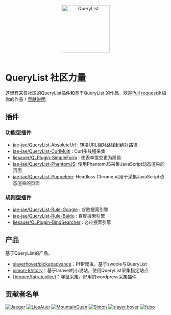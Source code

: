 <p align="center">
  <img width="150" src="https://github.com/jae-jae/QueryList/raw/master/logo.png" alt="QueryList">
  <br>
  <br>
</p>

# QueryList 社区力量
这里有来自社区的QueryList插件和基于QueryList 的作品，欢迎[Pull request](CONTRIBUTING.md)添加你的作品！[贡献说明](CONTRIBUTING.md)

## 插件
### 功能型插件
- [jae-jae/QueryList-AbsoluteUrl](https://github.com/jae-jae/QueryList-AbsoluteUrl) : 转换URL相对路径到绝对路径
- [jae-jae/QueryList-CurlMulti](https://github.com/jae-jae/QueryList-CurlMulti) : Curl多线程采集
- [liesauer/QLPlugin-SimpleForm](https://github.com/liesauer/QLPlugin-SimpleForm) : 使表单提交更为简易
- [jae-jae/QueryList-PhantomJS](https://github.com/jae-jae/QueryList-PhantomJS): 使用PhantomJS采集JavaScript动态渲染的页面
- [jae-jae/QueryList-Puppeteer](https://github.com/jae-jae/QueryList-Puppeteer): Headless Chrome,可用于采集JavaScript动态渲染的页面

### 规则型插件
- [jae-jae/QueryList-Rule-Google](https://github.com/jae-jae/QueryList-Rule-Google) : 谷歌搜索引擎
- [jae-jae/QueryList-Rule-Baidu](https://github.com/jae-jae/QueryList-Rule-Baidu) : 百度搜索引擎
- [liesauer/QLPlugin-BingSearcher](https://github.com/liesauer/QLPlugin-BingSearcher) : 必应搜索引擎

##  产品
基于QueryList的产品。

- [slayerhover/pickupadvance](https://github.com/slayerhover/pickupadvance)：PHP爬虫，基于swoole与QueryList
- [simon-8/story](https://github.com/simon-8/story)：基于laravel的小说站，使用QueryList采集指定站点
- [fbtopcn/fatratcollect](https://github.com/fbtopcn/fatratcollect)：胖鼠采集，好用的wordpress采集插件

## 贡献者名单
[![Jaeger](https://avatars2.githubusercontent.com/u/5620429?v=4&s=50)](https://github.com/jae-jae)
[![LiesAuer](https://avatars2.githubusercontent.com/u/8676741?v=4&s=50)](https://github.com/liesauer)
[![MountainGuan](https://avatars1.githubusercontent.com/u/2704026?s=50&amp;v=4)](https://github.com/mountainguan)
[![Simon](https://avatars1.githubusercontent.com/u/11530513?s=50&amp;v=4)](https://github.com/simon-8)
[![slayer.hover](https://avatars1.githubusercontent.com/u/17897732?s=50&amp;v=4)](https://github.com/slayerhover)
[![fubo](https://avatars1.githubusercontent.com/u/24408061?s=50&amp;v=4)](https://github.com/fbtopcn)
